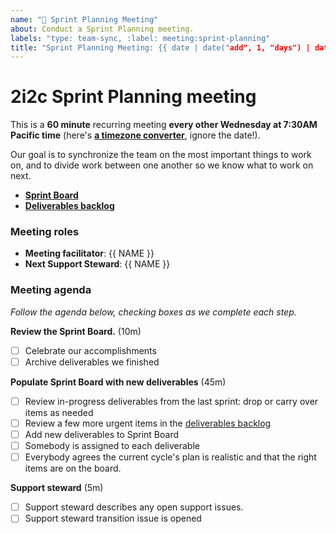 ```yaml
---
name: "🚀 Sprint Planning Meeting"
about: Conduct a Sprint Planning meeting.
labels: "type: team-sync, :label: meeting:sprint-planning"
title: "Sprint Planning Meeting: {{ date | date("add", 1, "days") | date('dddd, MMMM Do') }}"
---
```


# 2i2c Sprint Planning meeting

This is a **60 minute** recurring meeting **every other Wednesday at 7:30AM Pacific time** (here's [**a timezone converter**](https://arewemeetingyet.com/Los%20Angeles/2000-01-01/07:30/2i2c%20Team%20Meeting#eyJ1cmwiOiJodHRwczovL2hhY2ttZC5pby9ZNVNCTXhWN1I2Q01xemVUWGdtNWtBIn0=), ignore the date!).

Our goal is to synchronize the team on the most important things to work on, and to divide work between one another so we know what to work on next.

- [**Sprint Board**](https://github.com/orgs/2i2c-org/projects/21)
- [**Deliverables backlog**](https://github.com/orgs/2i2c-org/projects/22)

### Meeting roles

- **Meeting facilitator**: {{ NAME }}
- **Next Support Steward**: {{ NAME }}

### Meeting agenda

_Follow the agenda below, checking boxes as we complete each step._

**Review the Sprint Board.** (10m)

- [ ] Celebrate our accomplishments
- [ ] Archive deliverables we finished

**Populate Sprint Board with new deliverables** (45m)

- [ ] Review in-progress deliverables from the last sprint: drop or carry over items as needed
- [ ] Review a few more urgent items in the [deliverables backlog](https://github.com/orgs/2i2c-org/projects/22/views/1)
- [ ] Add new deliverables to Sprint Board
- [ ] Somebody is assigned to each deliverable
- [ ] Everybody agrees the current cycle's plan is realistic and that the right items are on the board.

**Support steward** (5m)

- [ ] Support steward describes any open support issues.
- [ ] Support steward transition issue is opened
